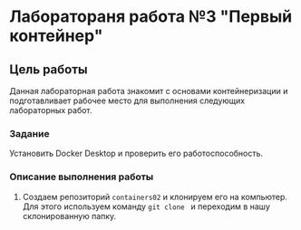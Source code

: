 # **Лаборатораня работа №3 "Первый контейнер"**
## Цель работы
Данная лабораторная работа знакомит с основами контейнеризации и подготавливает рабочее место для выполнения следующих лабораторных работ.
### Задание 
Установить Docker Desktop и проверить его работоспособность.

 ### Описание выполнения работы
 1. Создаем репозиторий `containers02` и клонируем его на компьютер. Для этого используем команду ```git clone ``` и переходим в нашу склонированную папку.
